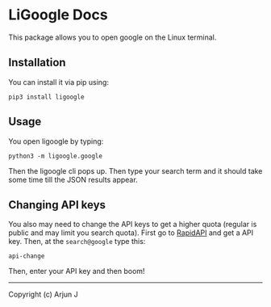 # LiGoogle Docs

This package allows you to open google on the Linux terminal.

## Installation

You can install it via pip using:

```
pip3 install ligoogle
```

## Usage

You open ligoogle by typing:

```
python3 -m ligoogle.google
```

Then the ligoogle cli pops up. Then type your search term and it should take some time till the JSON results appear.

## Changing API keys

You also may need to change the API keys to get a higher quota (regular is public and may limit you search quota). First go to [RapidAPI](https://rapidapi.com/) and get a API key. Then, at the `search@google` type this:

```
api-change
```

Then, enter your API key and then boom!

---

Copyright (c) Arjun J